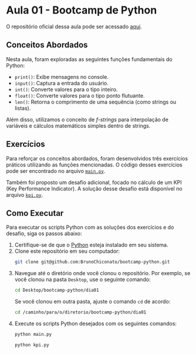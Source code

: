 # Aula 01 - Bootcamp de Python

O repositório oficial dessa aula pode ser acessado [aqui](https://github.com/lvgalvao/data-engineering-roadmap/blob/main/Bootcamp%20-%20Python%20para%20dados/aula01/README.md).

## Conceitos Abordados

Nesta aula, foram exploradas as seguintes funções fundamentais do Python:

- `print()`: Exibe mensagens no console.
- `input()`: Captura a entrada do usuário.
- `int()`: Converte valores para o tipo inteiro.
- `float()`: Converte valores para o tipo ponto flutuante.
- `len()`: Retorna o comprimento de uma sequência (como strings ou listas).

Além disso, utilizamos o conceito de _f-strings_ para interpolação de variáveis e cálculos matemáticos simples dentro de strings.

## Exercícios

Para reforçar os conceitos abordados, foram desenvolvidos três exercícios práticos utilizando as funções mencionadas. O código desses exercícios pode ser encontrado no arquivo [`main.py`](./main.py).

Também foi proposto um desafio adicional, focado no cálculo de um KPI (Key Performance Indicator). A solução desse desafio está disponível no arquivo [`kpi.py`](./kpi.py).

## Como Executar

Para executar os scripts Python com as soluções dos exercícios e do desafio, siga os passos abaixo:

1. Certifique-se de que o [Python](https://www.python.org/) esteja instalado em seu sistema.
2. Clone este repositório em seu computador:
   ```sh
   git clone git@github.com:BrunoChiconato/bootcamp-python.git
   ```
3. Navegue até o diretório onde você clonou o repositório. Por exemplo, se você clonou na pasta `Desktop`, use o seguinte comando:
   ```sh
   cd Desktop/bootcamp-python/dia01
   ```
   Se você clonou em outra pasta, ajuste o comando `cd` de acordo:
   ```sh
   cd /caminho/para/o/diretorio/bootcamp-python/dia01
   ```
4. Execute os scripts Python desejados com os seguintes comandos:
   ```sh
   python main.py
   ```
   ```sh
   python kpi.py
   ```
